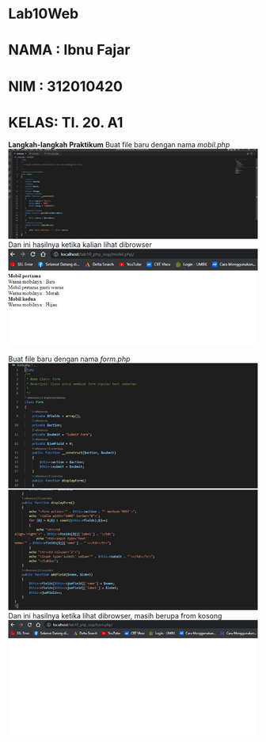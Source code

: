 # Lab10Web

# NAMA : Ibnu Fajar
# NIM  : 312010420
# KELAS: TI. 20. A1

**Langkah-langkah Praktikum**
Buat file baru dengan nama *mobil.php*<br>
![p](gambar/foto1.png)<br>
Dan ini hasilnya ketika kalian lihat dibrowser<br>
![p](gambar/foto2.png)<br>

Buat file baru dengan nama *form.php*<br>
![p](gambar/foto3.png)<br>
![p](gambar/foto4.png)<br>
Dan ini hasilnya ketika lihat dibrowser, masih berupa from kosong<br>
![p](gambar/foto5.png)<br>
